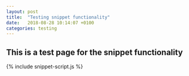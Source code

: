 ```yaml
---
layout: post
title:  "Testing snippet functionality"
date:   2018-08-28 10:14:07 +0100
categories: testing
---
```


## This is a test page for the snippet functionality

{% include snippet-script.js %}
